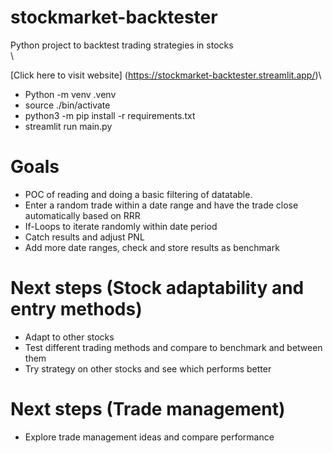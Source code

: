 # stockmarket-backtester
Python project to backtest trading strategies in stocks\
\

[Click here to visit website] (https://stockmarket-backtester.streamlit.app/)\

- Python -m venv .venv
- source ./bin/activate
- python3 -m pip install -r requirements.txt
- streamlit run main.py



# Goals
- POC of reading and doing a basic filtering of datatable.
- Enter a random trade within a date range and have the trade close automatically based on RRR
- If-Loops to iterate randomly within date period 
- Catch results and adjust PNL
- Add more date ranges, check and store results as benchmark

# Next steps (Stock adaptability and entry methods)
- Adapt to other stocks
- Test different trading methods and compare to benchmark and between them
- Try strategy on other stocks and see which performs better
  
# Next steps (Trade management)
- Explore trade management ideas and compare performance